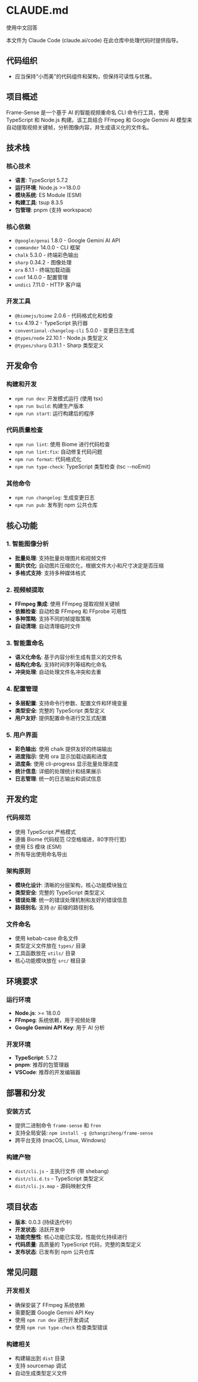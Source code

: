 # CLAUDE.md

使用中文回答

本文件为 Claude Code (claude.ai/code) 在此仓库中处理代码时提供指导。

## 代码组织
- 应当保持“小而美”的代码组件和架构，但保持可读性与优雅。

## 项目概述

Frame-Sense 是一个基于 AI 的智能视频重命名 CLI 命令行工具，使用 TypeScript 和 Node.js 构建。该工具结合 FFmpeg 和 Google Gemini AI 模型来自动提取视频关键帧，分析图像内容，并生成语义化的文件名。

## 技术栈

### 核心技术
- **语言**: TypeScript 5.7.2
- **运行环境**: Node.js >=18.0.0
- **模块系统**: ES Module (ESM)
- **构建工具**: tsup 8.3.5
- **包管理**: pnpm (支持 workspace)

### 核心依赖
- `@google/genai` 1.8.0 - Google Gemini AI API
- `commander` 14.0.0 - CLI 框架
- `chalk` 5.3.0 - 终端彩色输出
- `sharp` 0.34.2 - 图像处理
- `ora` 8.1.1 - 终端加载动画
- `conf` 14.0.0 - 配置管理
- `undici` 7.11.0 - HTTP 客户端

### 开发工具
- `@biomejs/biome` 2.0.6 - 代码格式化和检查
- `tsx` 4.19.2 - TypeScript 执行器
- `conventional-changelog-cli` 5.0.0 - 变更日志生成
- `@types/node` 22.10.1 - Node.js 类型定义
- `@types/sharp` 0.31.1 - Sharp 类型定义

## 开发命令

### 构建和开发
- `npm run dev`: 开发模式运行 (使用 tsx)
- `npm run build`: 构建生产版本
- `npm run start`: 运行构建后的程序

### 代码质量检查
- `npm run lint`: 使用 Biome 进行代码检查
- `npm run lint:fix`: 自动修复代码问题
- `npm run format`: 代码格式化
- `npm run type-check`: TypeScript 类型检查 (tsc --noEmit)

### 其他命令
- `npm run changelog`: 生成变更日志
- `npm run pub`: 发布到 npm 公共仓库


## 核心功能

### 1. 智能图像分析
- **批量处理**: 支持批量处理图片和视频文件
- **图片优化**: 自动图片压缩优化，根据文件大小和尺寸决定是否压缩
- **多格式支持**: 支持多种媒体格式

### 2. 视频帧提取
- **FFmpeg 集成**: 使用 FFmpeg 提取视频关键帧
- **依赖检查**: 自动检查 FFmpeg 和 FFprobe 可用性
- **多种策略**: 支持不同的帧提取策略
- **自动清理**: 自动清理临时文件

### 3. 智能重命名
- **语义化命名**: 基于内容分析生成有意义的文件名
- **结构化命名**: 支持时间序列等结构化命名
- **冲突处理**: 自动处理文件名冲突和去重

### 4. 配置管理
- **多层配置**: 支持命令行参数、配置文件和环境变量
- **类型安全**: 完整的 TypeScript 类型定义
- **用户友好**: 提供配置命令进行交互式配置

### 5. 用户界面
- **彩色输出**: 使用 chalk 提供友好的终端输出
- **进度指示**: 使用 ora 显示加载动画和进度
- **进度条**: 使用 cli-progress 显示批量处理进度
- **统计信息**: 详细的处理统计和结果展示
- **日志管理**: 统一的日志输出和调试信息

## 开发约定

### 代码规范
- 使用 TypeScript 严格模式
- 遵循 Biome 代码规范 (2空格缩进，80字符行宽)
- 使用 ES 模块 (ESM)
- 所有导出使用命名导出

### 架构原则
- **模块化设计**: 清晰的分层架构，核心功能模块独立
- **类型安全**: 完整的 TypeScript 类型定义
- **错误处理**: 统一的错误处理机制和友好的错误信息
- **路径别名**: 支持 `@/` 前缀的路径别名

### 文件命名
- 使用 kebab-case 命名文件
- 类型定义文件放在 `types/` 目录
- 工具函数放在 `utils/` 目录
- 核心功能模块放在 `src/` 根目录

## 环境要求

### 运行环境
- **Node.js**: >= 18.0.0
- **FFmpeg**: 系统依赖，用于视频处理
- **Google Gemini API Key**: 用于 AI 分析

### 开发环境
- **TypeScript**: 5.7.2
- **pnpm**: 推荐的包管理器
- **VSCode**: 推荐的开发编辑器

## 部署和分发

### 安装方式
- 提供二进制命令 `frame-sense` 和 `fren`
- 支持全局安装: `npm install -g @zhangziheng/frame-sense`
- 跨平台支持 (macOS, Linux, Windows)

### 构建产物
- `dist/cli.js` - 主执行文件 (带 shebang)
- `dist/cli.d.ts` - TypeScript 类型定义
- `dist/cli.js.map` - 源码映射文件

## 项目状态

- **版本**: 0.0.3 (持续迭代中)
- **开发状态**: 活跃开发中
- **功能完整性**: 核心功能已实现，性能优化持续进行
- **代码质量**: 高质量的 TypeScript 代码，完整的类型定义
- **发布状态**: 已发布到 npm 公共仓库

## 常见问题

### 开发相关
- 确保安装了 FFmpeg 系统依赖
- 需要配置 Google Gemini API Key
- 使用 `npm run dev` 进行开发调试
- 使用 `npm run type-check` 检查类型错误

### 构建相关
- 构建输出到 `dist` 目录
- 支持 sourcemap 调试
- 自动生成类型定义文件